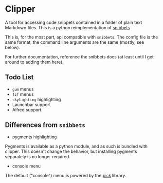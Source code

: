 # Clipper

A tool for accessing code snippets contained in a folder of plain text Markdown files.
This is a python reimplementation of [snibbets](https://github.com/ttscoff/snibbets)

This is, for the most part, api compatible with `snibbets`. The config file is the same format, the command line arguments are the same (mostly, see below).

For further documentation, reference the snibbets docs (at least until I get around to adding them here).

## Todo List

* `gum` menus
* `fzf` menus
* `skylighting` highlighting
* Launchbar support
* Alfred support

## Differences from `snibbets`

* pygments highlighting

Pygments is available as a python module, and as such is bundled with clipper. This doesn't change the behavior, but installing pygments separately is no longer required.

* console menu

The default ("console") menu is powered by the [pick](https://github.com/wong2/pick) library.